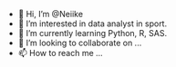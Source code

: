 - 👋 Hi, I’m @Neiike
- 👀 I’m interested in data analyst in sport.
- 🌱 I’m currently learning Python, R, SAS.
- 💞️ I’m looking to collaborate on ...
- 📫 How to reach me ...

<!---
Neiike/Neiike is a ✨ special ✨ repository because its `README.md` (this file) appears on your GitHub profile.
You can click the Preview link to take a look at your changes.
--->
